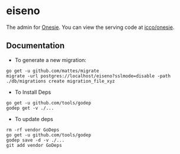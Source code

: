 # eiseno

The admin for [Onesie](https://www.onesie.website). You can view the serving code at [icco/onesie](http://github.com/icco/onesie).

## Documentation

 - To generate a new migration:

```
go get -u github.com/mattes/migrate
migrate -url postgres://localhost/eiseno?sslmode=disable -path ./db/migrations create migration_file_xyz
```

 - To Install Deps

```
go get -u github.com/tools/godep
godep get -v ./...
```

- To update deps

```
rm -rf vendor GoDeps
go get -u github.com/tools/godep
godep save -d -v ./...
git add vendor GoDeps
```
